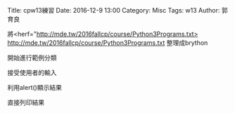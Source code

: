Title: cpw13練習
Date: 2016-12-9 13:00
Category: Misc
Tags: w13
Author: 郭育良

將<herf="http://mde.tw/2016fallcp/course/Python3Programs.txt>
http://mde.tw/2016fallcp/course/Python3Programs.txt</a>
整理成brython

開始進行範例分類

接受使用者的輸入

利用alert()顯示結果

直接列印結果

<!-- 導入 Brython 標準程式庫 -->

<script type="text/javascript" 
    src="https://cdn.rawgit.com/brython-dev/brython/master/www/src/brython_dist.js">
</script>

<!-- 啟動 Brython -->

<script>
window.onload=function(){
brython(1);
}
</script>

<!--意下實際利用 brthon 畫圖-->
<div id="container"></div>
<script type="text/python3">
from browser import document as doc
from browser import html
container=doc['container']
mystring=""
num = input("輸入重複執行次數:")
#for i in range(1,11):
for i in range(1,int(num)+1):
    mystring += str(i)+":hello mde"+ html.BR()
container <= mystring
</script>
